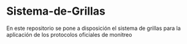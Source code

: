 # Sistema-de-Grillas
En este repositorio se pone a disposición el sistema de grillas para la aplicación de los protocolos oficiales de monitreo
